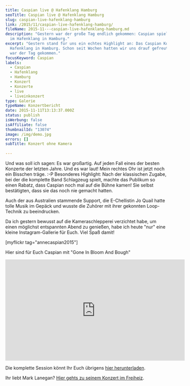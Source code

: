 ```yaml
---
title: Caspian live @ Hafenklang Hamburg
seoTitle: Caspian live @ Hafenklang Hamburg
slug: caspian-live-hafenklang-hamburg
link: /2015/11/caspian-live-hafenklang-hamburg/
fileName: 2015-11---caspian-live-hafenklang-hamburg.md
description: "Gestern war der große Tag endlich gekommen: Caspian spielten live
  im Hafenklang in Hamburg."
excerpt: "Gestern stand für uns ein echtes Highlight an: Das Caspian Konzert im
  Hafenklang in Hamburg. Schon seit Wochen hatten wir uns drauf gefreut, endlich
  war der Tag gekommen."
focusKeyword: Caspian
labels:
  - Caspian
  - Hafenklang
  - Hamburg
  - Konzert
  - Konzerte
  - live
  - liveinkonzert
type: Galerie
typeName: Konzertbericht
date: 2015-11-11T13:13:37.000Z
status: publish
isWerbung: false
isAffiliate: false
thumbnailId: "13074"
image: /img/demo.jpg
errors: []
subTitle: Konzert ohne Kamera
  
---
```


Und was soll ich sagen: Es war großartig. Auf jeden Fall eines der besten
Konzerte der letzten Jahre. Und es war laut! Mein rechtes Ohr ist jetzt noch ein
Bisschen träge. :-P Besonderes Highlight: Nach der klassischen Zugabe, bei der
die komplette Band Schlagzeug spielt, machte das Publikum so einen Rabatz, dass
Caspian noch mal auf die Bühne kamen! Sie selbst bestätigten, dass sie das noch
nie gemacht hatten.

Auch der aus Australien stammende Support, die E-Chellistin Jo Quail hatte tolle
Musik im Gepäck und wusste die Zuhörer mit ihrer gekonnten Loop-Technik zu
beeindrucken.

Da ich gestern bewusst auf die Kameraschlepperei verzichtet habe, um einen
möglichst entspannten Abend zu genießen, habe ich heute "nur" eine kleine
Instagram-Gallerie für Euch. Viel Spaß damit!

[myflickr tag="annecaspian2015"]

Hier sind für Euch Caspian mit "Gone In Bloom And Bough"

<iframe src="https://www.youtube.com/embed/hkCoPRszZRI" width="560" height="315" frameborder="0" allowfullscreen="allowfullscreen"></iframe>

Die komplette Session könnt Ihr Euch übrigens
[hier herunterladen](http://audiotree.tv/session/caspian/).

Ihr liebt Mark Lanegan?
[Hier gehts zu seinem Konzert im Freiheiz](/2015/03/mark-lanegan-live-freiheiz-muenchen/).

  
